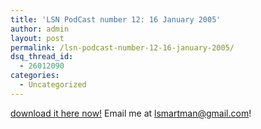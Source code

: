 ```yaml
---
title: 'LSN PodCast number 12: 16 January 2005'
author: admin
layout: post
permalink: /lsn-podcast-number-12-16-january-2005/
dsq_thread_id:
  - 26012090
categories:
  - Uncategorized
---
```

[download it here now!][1] Email me at lsmartman@gmail.com!

 [1]: http://209.97.203.81/podcast/lsnpodcast-20050116-01.mp3